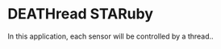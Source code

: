 DEATHread STARuby
=================
In this application, each sensor will be controlled by a thread..